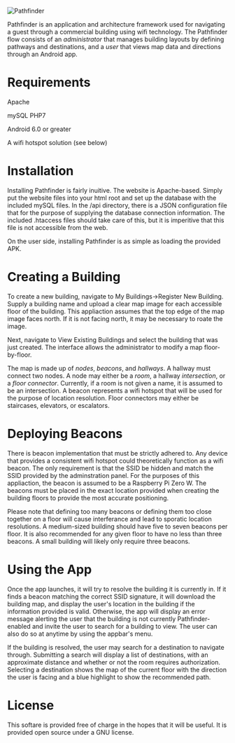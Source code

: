 ![Pathfinder](https://github.com/hanabanashiku/Pathfinder/blob/master/Pathfinder/app/src/main/res/drawable/logo.png)

Pathfinder is an application and architecture framework used for navigating a guest through a commercial building using wifi technology. The Pathfinder flow consists of an *administrator* that manages building layouts by defining pathways and destinations, and a *user* that views map data and directions through an Android app.

# Requirements
Apache

mySQL
PHP7

Android 6.0 or greater

A wifi hotspot solution (see below)

# Installation
Installing Pathfinder is fairly inuitive. The website is Apache-based. Simply put the website files into your html root and set up the database with the included mySQL files. In the /api directory, there is a JSON configuration file that for the purpose of supplying the database connection information. The included .htaccess files should take care of this, but it is imperitive that this file is not accessible from the web.

On the user side, installing Pathfinder is as simple as loading the provided APK.

# Creating a Building
To create a new building, navigate to My Buildings->Register New Building. Supply a building name and upload a clear map image for each accessible floor of the building. This appliaction assumes that the top edge of the map image faces north. If it is not facing north, it may be necessary to roate the image.

Next, navigate to View Existing Buildings and select the building that was just created. The interface allows the administrator to modify a map floor-by-floor.

The map is made up of *nodes*, *beacons*, and *hallways*. A hallway must connect two nodes. A node may either be a *room*, a hallway *intersection*, or a *floor connector*. Currently, if a room is not given a name, it is assumed to be an intersection. A beacon represents a wifi hotspot that will be used for the purpose of location resolution. Floor connectors may either be staircases, elevators, or escalators.

# Deploying Beacons
There is beacon implementation that must be strictly adhered to. Any device that provides a consistent wifi hotspot could theoretically function as a wifi beacon. The only requirement is that the SSID be hidden and match the SSID provided by the adminstration panel. For the purposes of this appliaction, the beacon is assumed to be a Raspberry Pi Zero W. The beacons must be placed in the exact location provided when creating the building floors to provide the most accurate positioning.

Please note that defining too many beacons or defining them too close together on a floor will cause interferance and lead to sporatic location resolutions. A medium-sized building should have five to seven beacons per floor. It is also recommended for any given floor to have no less than three beacons. A small building will likely only require three beacons.

# Using the App
Once the app launches, it will try to resolve the building it is currently in. If it finds a beacon matching the correct SSID signature, it will download the building map, and display the user's location in the building if the information provided is valid. Otherwise, the app will display an error message alerting the user that the building is not currently Pathfinder-enabled and invite the user to search for a building to view. The user can also do so at anytime by using the appbar's menu.

If the building is resolved, the user may search for a destination to navigate through. Submitting a search will display a list of destinations, with an approximate distance and whether or not the room requires authorization. Selecting a destination shows the map of the current floor with the direction the user is facing and a blue highlight to show the recommended path.

# License
This softare is provided free of charge in the hopes that it will be useful. It is provided open source under a GNU license.
